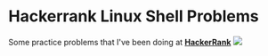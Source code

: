 # Hackerrank Linux Shell Problems
Some practice problems that I've been doing at [**HackerRank**](https://www.hackerrank.com/domains/shell?filters%5Bstatus%5D%5B%5D=unsolved)
![](https://secure.wphackedhelp.com/blog/wp-content/uploads/2018/10/examples-web-shell.gif)

